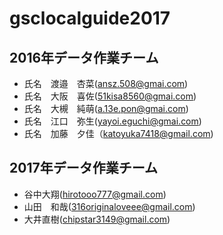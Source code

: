 # gsclocalguide2017

## 2016年データ作業チーム
* 氏名　渡邉　杏菜(ansz.508@gmai.com)
* 氏名　大阪　喜佐(51kisa8560@gmai.com)
* 氏名　大槻　純萌(a.13e.pon@gmai.com)
* 氏名　江口　弥生(yayoi.eguchi@gmai.com)
* 氏名　加藤　夕佳（katoyuka7418@gmail.com)

## 2017年データ作業チーム
* 谷中大翔(hirotooo777@gmail.com)
* 山田　和哉(316originaloveee@gmail.com)
* 大井直樹(chipstar3149@gmail.com)
